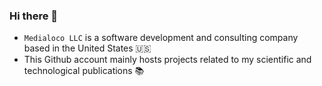 ### Hi there 👋

- `Medialoco LLC` is a software development and consulting company based in the United States 🇺🇸 
- This Github account mainly hosts projects related to my scientific and technological publications <a href="https://benoit-prieur.fr/" target="blank" style="text-decoration:none; color:inherit;">📚</a>



